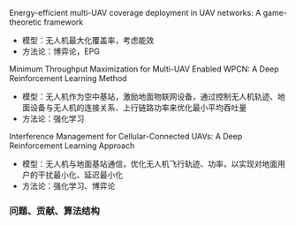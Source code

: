 Energy-efficient multi-UAV coverage deployment in UAV networks: A game-theoretic framework

- 模型：无人机最大化覆盖率，考虑能效
- 方法论：博弈论，EPG

Minimum Throughput Maximization for Multi-UAV Enabled WPCN: A Deep Reinforcement Learning Method

- 模型：无人机作为空中基站，激励地面物联网设备，通过控制无人机轨迹、地面设备与无人机的连接关系、上行链路功率来优化最小平均吞吐量
- 方法论：强化学习

Interference Management for Cellular-Connected UAVs: A Deep Reinforcement Learning Approach

- 模型：无人机与地面基站通信，优化无人机飞行轨迹、功率，以实现对地面用户的干扰最小化、延迟最小化
- 方法论：强化学习、博弈论



### 问题、贡献、算法结构